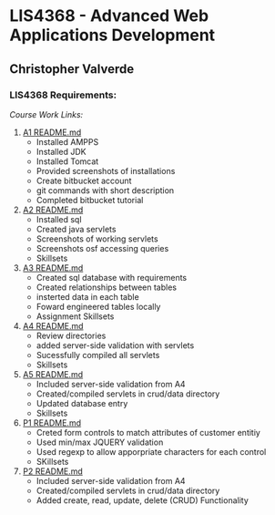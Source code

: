 # LIS4368 - Advanced Web Applications Development

## Christopher Valverde

### LIS4368 Requirements:

*Course Work Links:*

1. [A1 README.md](a1/README.md "My A1 README.md file")
    - Installed AMPPS
    - Installed JDK
    - Installed Tomcat
    - Provided screenshots of installations
    - Create bitbucket account
    - git commands with short description 
    - Completed bitbucket tutorial
2. [A2 README.md](a2/README.md "My A2 README.md file")
    - Installed sql
    - Created java servlets
    - Screenshots of working servlets
    - Screenshots osf accessing queries 
    - Skillsets
3. [A3 README.md](a3/READMEE.md "My A3 README.md file")
    - Created sql database with requirements
    - Created relationships between tables
    - insterted data in each table
    - Foward engineered tables locally
    - Assignment Skillsets
4. [A4 README.md](a4/README.md "My A4 README.md file")
    - Review directories
    - added server-side validation with servlets
    - Sucessfully compiled all servlets
    - Skillsets
5. [A5 README.md](a5/README.md "My A5 README.md file")
    - Included server-side validation from A4
    - Created/compiled servlets in crud/data directory
    - Updated database entry
    - Skillsets
6. [P1 README.md](p1/README.md "My project 1 README.md file")
    - Creted form controls to match attributes of customer entitiy
    - Used min/max JQUERY validation
    - Used regexp to allow apporpriate characters for each control
    - SKillsets
7. [P2 README.md](p2/README.md "My A2 README.md file")
    - Included server-side validation from A4
    - Created/compiled servlets in crud/data directory
    - Added create, read, update, delete (CRUD) Functionality






